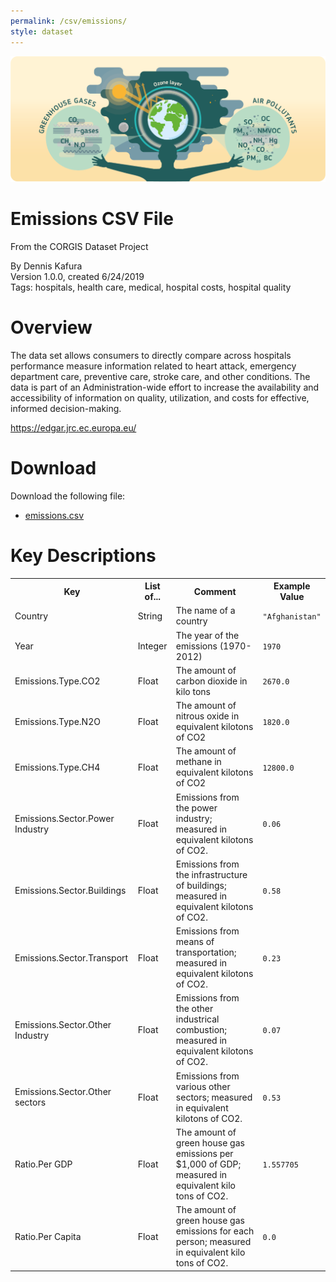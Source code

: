 ```yaml
---
permalink: /csv/emissions/
style: dataset
---
```


<img class="img-thumbnail float-right"
     src="/images/datasets/EDGAR-logo.png"
     alt="emissions icon"
     role="presentation">

# Emissions CSV File

<p class='lead'>From the CORGIS Dataset Project</p>

<span class='text-muted'>By Dennis Kafura</span><br>
<span class='text-muted'>Version 1.0.0, created 6/24/2019</span><br>
<span class='text-muted'>Tags: hospitals, health care, medical, hospital costs, hospital quality</span>

# Overview

The data set allows consumers to directly compare across hospitals performance measure information related to heart attack, emergency department care, preventive care, stroke care, and other conditions. The data is part of an Administration-wide effort to increase the availability and accessibility of information on quality, utilization, and costs for effective, informed decision-making.


<https://edgar.jrc.ec.europa.eu/>




# Download

Download the following file:

* <a href='../../datasets/csv/emissions/emissions.csv' download>emissions.csv <span class="fas fa-download"></span></a>

# Key Descriptions
    
<table class='table table-condensed table-striped table-bordered table-hover'>
<tr>
    <th class=''>Key</th>
    <th class=''>List of...</th>
    <th class=''>Comment</th>
    <th class=''>Example Value</th>
</tr>

<tr>
    <td>Country</td>
    <td>String</td> 
    <td>The name of a country</td>
    <td><code>"Afghanistan"</code></td>
</tr>

<tr>
    <td>Year</td>
    <td>Integer</td> 
    <td>The year of the emissions (1970-2012)</td>
    <td><code>1970</code></td>
</tr>

<tr>
    <td>Emissions.Type.CO2</td>
    <td>Float</td> 
    <td>The amount of carbon dioxide in kilo tons</td>
    <td><code>2670.0</code></td>
</tr>

<tr>
    <td>Emissions.Type.N2O</td>
    <td>Float</td> 
    <td>The amount of nitrous oxide in equivalent kilotons of CO2</td>
    <td><code>1820.0</code></td>
</tr>

<tr>
    <td>Emissions.Type.CH4</td>
    <td>Float</td> 
    <td>The amount of methane in equivalent kilotons of CO2</td>
    <td><code>12800.0</code></td>
</tr>

<tr>
    <td>Emissions.Sector.Power Industry</td>
    <td>Float</td> 
    <td>Emissions from the power industry; measured in equivalent kilotons of CO2.</td>
    <td><code>0.06</code></td>
</tr>

<tr>
    <td>Emissions.Sector.Buildings</td>
    <td>Float</td> 
    <td>Emissions from the infrastructure of buildings; measured in equivalent kilotons of CO2.</td>
    <td><code>0.58</code></td>
</tr>

<tr>
    <td>Emissions.Sector.Transport</td>
    <td>Float</td> 
    <td>Emissions from means of transportation; measured in equivalent kilotons of CO2.</td>
    <td><code>0.23</code></td>
</tr>

<tr>
    <td>Emissions.Sector.Other Industry</td>
    <td>Float</td> 
    <td>Emissions from the other industrical combustion; measured in equivalent kilotons of CO2.</td>
    <td><code>0.07</code></td>
</tr>

<tr>
    <td>Emissions.Sector.Other sectors</td>
    <td>Float</td> 
    <td>Emissions from various other sectors; measured in equivalent kilotons of CO2.</td>
    <td><code>0.53</code></td>
</tr>

<tr>
    <td>Ratio.Per GDP</td>
    <td>Float</td> 
    <td>The amount of green house gas emissions per $1,000 of GDP; measured in equivalent kilo tons of CO2.</td>
    <td><code>1.557705</code></td>
</tr>

<tr>
    <td>Ratio.Per Capita</td>
    <td>Float</td> 
    <td>The amount of green house gas emissions for each person; measured in equivalent kilo tons of CO2.</td>
    <td><code>0.0</code></td>
</tr>

</table>